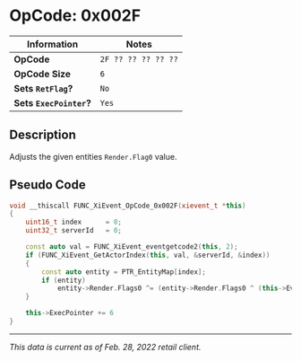 # OpCode: 0x002F

| Information               | Notes |
|---                        |---    |
| **OpCode**                | `2F ?? ?? ?? ?? ??` |
| **OpCode Size**           | `6`   |
| **Sets `RetFlag`?**       | `No`  |
| **Sets `ExecPointer`?**   | `Yes` |

## Description

Adjusts the given entities `Render.Flag0` value.

## Pseudo Code

```cpp
void __thiscall FUNC_XiEvent_OpCode_0x002F(xievent_t *this)
{
    uint16_t index      = 0;
    uint32_t serverId   = 0;

    const auto val = FUNC_XiEvent_eventgetcode2(this, 2);
    if (FUNC_XiEvent_GetActorIndex(this, val, &serverId, &index))
    {
        const auto entity = PTR_EntityMap[index];
        if (entity)
            entity->Render.Flags0 ^= (entity->Render.Flags0 ^ (this->EventData[this->ExecPointer + 1] << 19)) & 0x80000;
    }

    this->ExecPointer += 6
}
```

---

_This data is current as of Feb. 28, 2022 retail client._